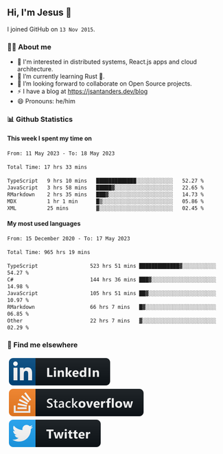 ## Hi, I'm Jesus 👋

I joined GitHub on `13 Nov 2015`.

<!-- Talking about you -->

### 👨‍💻 About me

- 👦 I'm interested in distributed systems, React.js apps and cloud architecture.
- 🌱 I’m currently learning Rust 🦀.
- 👯 I’m looking forward to collaborate on Open Source projects.
- ⚡️ I have a blog at <https://jsantanders.dev/blog>
- 😄 Pronouns: he/him

### 📊 Github Statistics

#### This week I spent my time on

<!--START_SECTION:weekly-->

```text
From: 11 May 2023 - To: 18 May 2023

Total Time: 17 hrs 33 mins

TypeScript   9 hrs 10 mins   █████████████░░░░░░░░░░░░   52.27 %
JavaScript   3 hrs 58 mins   █████▓░░░░░░░░░░░░░░░░░░░   22.65 %
RMarkdown    2 hrs 35 mins   ███▓░░░░░░░░░░░░░░░░░░░░░   14.73 %
MDX          1 hr 1 min      █▒░░░░░░░░░░░░░░░░░░░░░░░   05.86 %
XML          25 mins         ▓░░░░░░░░░░░░░░░░░░░░░░░░   02.45 %
```

<!--END_SECTION:weekly-->

#### My most used languages

<!--START_SECTION:alltime-->

```text
From: 15 December 2020 - To: 17 May 2023

Total Time: 965 hrs 19 mins

TypeScript                 523 hrs 51 mins █████████████▓░░░░░░░░░░░   54.27 %
C#                         144 hrs 36 mins ███▓░░░░░░░░░░░░░░░░░░░░░   14.98 %
JavaScript                 105 hrs 51 mins ██▓░░░░░░░░░░░░░░░░░░░░░░   10.97 %
RMarkdown                  66 hrs 7 mins   █▓░░░░░░░░░░░░░░░░░░░░░░░   06.85 %
Other                      22 hrs 7 mins   ▓░░░░░░░░░░░░░░░░░░░░░░░░   02.29 %
```

<!--END_SECTION:alltime-->

### 📢 Find me elsewhere

<p>
  <a target="_blank" href="https://linkedin.com/in/jsantanders">
    <img src="https://github.com/jsantanders/jsantanders/blob/master/img/linkedin.svg" alt="LinkedIn" style="vertical-align:top; margin:4px">
  </a>
  
  <a target="_blank" href="https://stackoverflow.com/users/7318331/jesus-santander">
    <img src="https://github.com/jsantanders/jsantanders/blob/master/img/stackoverflow.svg" alt="StackOverflow" style="vertical-align:top; margin:4px">
  </a>
  
  <a target="_blank" href="http://twitter.com/jsantanders">
    <img src="https://github.com/jsantanders/jsantanders/blob/master/img/twitter.svg" alt="Twitter" style="vertical-align:top; margin:4px">
  </a>
</p>
